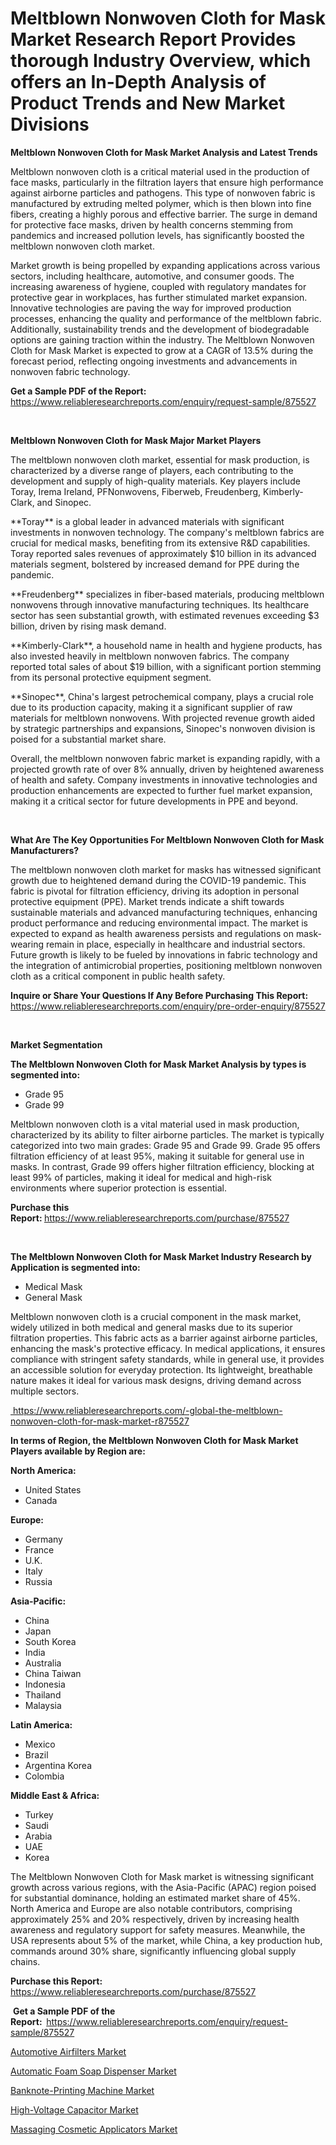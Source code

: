 <p><h1>Meltblown Nonwoven Cloth for Mask Market Research Report Provides thorough Industry Overview, which offers an In-Depth Analysis of Product Trends and New Market Divisions</h1></p><p><strong>Meltblown Nonwoven Cloth for Mask Market Analysis and Latest Trends</strong></p>
<p><p>Meltblown nonwoven cloth is a critical material used in the production of face masks, particularly in the filtration layers that ensure high performance against airborne particles and pathogens. This type of nonwoven fabric is manufactured by extruding melted polymer, which is then blown into fine fibers, creating a highly porous and effective barrier. The surge in demand for protective face masks, driven by health concerns stemming from pandemics and increased pollution levels, has significantly boosted the meltblown nonwoven cloth market.</p><p>Market growth is being propelled by expanding applications across various sectors, including healthcare, automotive, and consumer goods. The increasing awareness of hygiene, coupled with regulatory mandates for protective gear in workplaces, has further stimulated market expansion. Innovative technologies are paving the way for improved production processes, enhancing the quality and performance of the meltblown fabric. Additionally, sustainability trends and the development of biodegradable options are gaining traction within the industry. The Meltblown Nonwoven Cloth for Mask Market is expected to grow at a CAGR of 13.5% during the forecast period, reflecting ongoing investments and advancements in nonwoven fabric technology.</p></p>
<p><strong>Get a Sample PDF of the Report:&nbsp;</strong> <a href="https://www.reliableresearchreports.com/enquiry/request-sample/875527">https://www.reliableresearchreports.com/enquiry/request-sample/875527</a></p>
<p>&nbsp;</p>
<p><strong>Meltblown Nonwoven Cloth for Mask Major Market Players</strong></p>
<p><p>The meltblown nonwoven cloth market, essential for mask production, is characterized by a diverse range of players, each contributing to the development and supply of high-quality materials. Key players include Toray, Irema Ireland, PFNonwovens, Fiberweb, Freudenberg, Kimberly-Clark, and Sinopec.</p><p>**Toray** is a global leader in advanced materials with significant investments in nonwoven technology. The company's meltblown fabrics are crucial for medical masks, benefiting from its extensive R&D capabilities. Toray reported sales revenues of approximately $10 billion in its advanced materials segment, bolstered by increased demand for PPE during the pandemic.</p><p>**Freudenberg** specializes in fiber-based materials, producing meltblown nonwovens through innovative manufacturing techniques. Its healthcare sector has seen substantial growth, with estimated revenues exceeding $3 billion, driven by rising mask demand.</p><p>**Kimberly-Clark**, a household name in health and hygiene products, has also invested heavily in meltblown nonwoven fabrics. The company reported total sales of about $19 billion, with a significant portion stemming from its personal protective equipment segment.</p><p>**Sinopec**, China's largest petrochemical company, plays a crucial role due to its production capacity, making it a significant supplier of raw materials for meltblown nonwovens. With projected revenue growth aided by strategic partnerships and expansions, Sinopec's nonwoven division is poised for a substantial market share.</p><p>Overall, the meltblown nonwoven fabric market is expanding rapidly, with a projected growth rate of over 8% annually, driven by heightened awareness of health and safety. Company investments in innovative technologies and production enhancements are expected to further fuel market expansion, making it a critical sector for future developments in PPE and beyond.</p></p>
<p>&nbsp;</p>
<p><strong>What Are The Key Opportunities For Meltblown Nonwoven Cloth for Mask Manufacturers?</strong></p>
<p><p>The meltblown nonwoven cloth market for masks has witnessed significant growth due to heightened demand during the COVID-19 pandemic. This fabric is pivotal for filtration efficiency, driving its adoption in personal protective equipment (PPE). Market trends indicate a shift towards sustainable materials and advanced manufacturing techniques, enhancing product performance and reducing environmental impact. The market is expected to expand as health awareness persists and regulations on mask-wearing remain in place, especially in healthcare and industrial sectors. Future growth is likely to be fueled by innovations in fabric technology and the integration of antimicrobial properties, positioning meltblown nonwoven cloth as a critical component in public health safety.</p></p>
<p><strong>Inquire or Share Your Questions If Any Before Purchasing This Report:</strong> <a href="https://www.reliableresearchreports.com/enquiry/pre-order-enquiry/875527">https://www.reliableresearchreports.com/enquiry/pre-order-enquiry/875527</a></p>
<p>&nbsp;</p>
<p><strong>Market Segmentation</strong></p>
<p><strong>The Meltblown Nonwoven Cloth for Mask Market Analysis by types is segmented into:</strong></p>
<p><ul><li>Grade 95</li><li>Grade 99</li></ul></p>
<p><p>Meltblown nonwoven cloth is a vital material used in mask production, characterized by its ability to filter airborne particles. The market is typically categorized into two main grades: Grade 95 and Grade 99. Grade 95 offers filtration efficiency of at least 95%, making it suitable for general use in masks. In contrast, Grade 99 offers higher filtration efficiency, blocking at least 99% of particles, making it ideal for medical and high-risk environments where superior protection is essential.</p></p>
<p><strong>Purchase this Report:&nbsp;</strong><a href="https://www.reliableresearchreports.com/purchase/875527">https://www.reliableresearchreports.com/purchase/875527</a></p>
<p>&nbsp;</p>
<p><strong>The Meltblown Nonwoven Cloth for Mask Market Industry Research by Application is segmented into:</strong></p>
<p><ul><li>Medical Mask</li><li>General Mask</li></ul></p>
<p><p>Meltblown nonwoven cloth is a crucial component in the mask market, widely utilized in both medical and general masks due to its superior filtration properties. This fabric acts as a barrier against airborne particles, enhancing the mask's protective efficacy. In medical applications, it ensures compliance with stringent safety standards, while in general use, it provides an accessible solution for everyday protection. Its lightweight, breathable nature makes it ideal for various mask designs, driving demand across multiple sectors.</p></p>
<p><a href="https://www.reliableresearchreports.com/-global-the-meltblown-nonwoven-cloth-for-mask-market-r875527">&nbsp;https://www.reliableresearchreports.com/-global-the-meltblown-nonwoven-cloth-for-mask-market-r875527</a></p>
<p><strong>In terms of Region, the Meltblown Nonwoven Cloth for Mask Market Players available by Region are:</strong></p>
<p>
    <p> <strong> North America: </strong>
        <ul>
            <li>United States</li>
            <li>Canada</li>
        </ul>
        </p> 
    <p> <strong> Europe: </strong>
        <ul>
            <li>Germany</li>
            <li>France</li>
            <li>U.K.</li>
            <li>Italy</li>
            <li>Russia</li>
        </ul>
        </p> 
    <p> <strong> Asia-Pacific: </strong>
        <ul>
            <li>China</li>
            <li>Japan</li>
            <li>South Korea</li>
            <li>India</li>
            <li>Australia</li>
            <li>China Taiwan</li>
            <li>Indonesia</li>
            <li>Thailand</li>
            <li>Malaysia</li>
        </ul>
        </p> 
    <p> <strong> Latin America: </strong>
        <ul>
            <li>Mexico</li>
            <li>Brazil</li>
            <li>Argentina Korea</li>
            <li>Colombia</li>
        </ul>
        </p> 
    <p> <strong> Middle East & Africa: </strong>
        <ul>
            <li>Turkey</li>
            <li>Saudi</li>
            <li>Arabia</li>
            <li>UAE</li>
            <li>Korea</li>
        </ul>
    </p>
    </p>
<p><p>The Meltblown Nonwoven Cloth for Mask market is witnessing significant growth across various regions, with the Asia-Pacific (APAC) region poised for substantial dominance, holding an estimated market share of 45%. North America and Europe are also notable contributors, comprising approximately 25% and 20% respectively, driven by increasing health awareness and regulatory support for safety measures. Meanwhile, the USA represents about 5% of the market, while China, a key production hub, commands around 30% share, significantly influencing global supply chains.</p></p>
<p><strong>Purchase this Report: </strong><a href="https://www.reliableresearchreports.com/purchase/875527">https://www.reliableresearchreports.com/purchase/875527</a></p>
<p>&nbsp;<strong>Get a Sample PDF of the Report:&nbsp;&nbsp;</strong><a href="https://www.reliableresearchreports.com/enquiry/request-sample/875527">https://www.reliableresearchreports.com/enquiry/request-sample/875527</a></p>
<p><strong></strong></p>
<p><p><a href="https://www.linkedin.com/pulse/automotive-airfilters-market-research-report-forecast-growth-q8fff?trackingId=bE5es9PoTeGuraOhR2AWcg%3D%3D">Automotive Airfilters Market</a></p><p><a href="https://www.linkedin.com/pulse/automatic-foam-soap-dispenser-market-global-regional-analysis-hwqgf?trackingId=220Gxta%2BRSCm7vP2xJjBRA%3D%3D">Automatic Foam Soap Dispenser Market</a></p><p><a href="https://issuu.com/reportprime-2/docs/banknote-printing-machine-market-si_b1507f9b7eac54">Banknote-Printing Machine Market</a></p><p><a href="https://issuu.com/reportprime-2/docs/high-voltage-capacitor-market-size-_9168ee6e3eca29">High-Voltage Capacitor Market</a></p><p><a href="https://github.com/RoccoManning/Market-Research-Report-List-6/blob/main/massaging-cosmetic-applicators-market.md">Massaging Cosmetic Applicators Market</a></p></p>